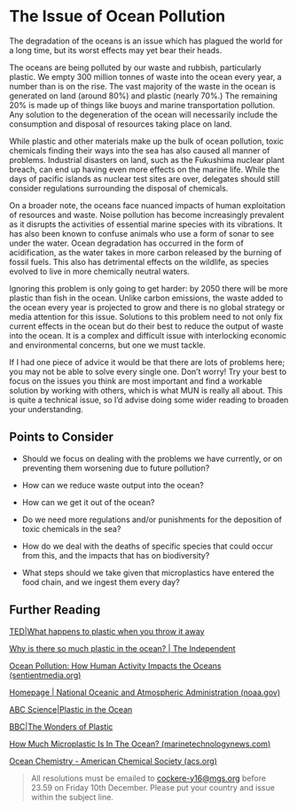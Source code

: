 # The Issue of Ocean Pollution
The degradation of the oceans is an issue which has plagued the world for a long time, but its worst effects may yet bear their heads.

The oceans are being polluted by our waste and rubbish, particularly plastic. We empty 300 million tonnes of waste into the ocean every year, a number than is on the rise. The vast majority of the waste in the ocean is generated on land (around 80%) and plastic (nearly 70%.) The remaining 20% is made up of things like buoys and marine transportation pollution. Any solution to the degeneration of the ocean will necessarily include the consumption and disposal of resources taking place on land.

While plastic and other materials make up the bulk of ocean pollution, toxic chemicals finding their ways into the sea has also caused all manner of problems. Industrial disasters on land, such as the Fukushima nuclear plant breach, can end up having even more effects on the marine life. While the days of pacific islands as nuclear test sites are over, delegates should still consider regulations surrounding the disposal of chemicals.

On a broader note, the oceans face nuanced impacts of human exploitation of resources and waste. Noise pollution has become increasingly prevalent as it disrupts the activities of essential marine species with its vibrations. It has also been known to confuse animals who use a form of sonar to see under the water. Ocean degradation has occurred in the form of acidification, as the water takes in more carbon released by the burning of fossil fuels. This also has detrimental effects on the wildlife, as species evolved to live in more chemically neutral waters.

Ignoring this problem is only going to get harder: by 2050 there will be more plastic than fish in the ocean. Unlike carbon emissions, the waste added to the ocean every year is projected to grow and there is no global strategy or media attention for this issue. Solutions to this problem need to not only fix current effects in the ocean but do their best to reduce the output of waste into the ocean. It is a complex and difficult issue with interlocking economic and environmental concerns, but one we must tackle.

If I had one piece of advice it would be that there are lots of problems here; you may not be able to solve every single one. Don’t worry! Try your best to focus on the issues you think are most important and find a workable solution by working with others, which is what MUN is really all about. This is quite a technical issue, so I’d advise doing some wider reading to broaden your understanding.  

## Points to Consider
- Should we focus on dealing with the problems we have currently, or on preventing them worsening due to future pollution?

- How can we reduce waste output into the ocean?

- How can we get it out of the ocean?

- Do we need more regulations and/or punishments for the deposition of toxic chemicals in the sea?

- How do we deal with the deaths of specific species that could occur from this, and the impacts that has on biodiversity?

- What steps should we take given that microplastics have entered the food chain, and we ingest them every day? 

## Further Reading

[TED|What happens to plastic when you throw it away](https://youtu.be/_6xlNyWPpB8)

[Why is there so much plastic in the ocean? | The Independent](https://www.independent.co.uk/climate-change/infact/ocean-plastic-pollution-sea-why-b1912447.html)

[Ocean Pollution: How Human Activity Impacts the Oceans (sentientmedia.org)](https://sentientmedia.org/ocean-pollution/)

[Homepage | National Oceanic and Atmospheric Administration (noaa.gov)](https://www.noaa.gov/)

[ABC Science|Plastic in the Ocean](https://youtu.be/cwTDvqaqPlM)

[BBC|The Wonders of Plastic](https://youtu.be/EjIUp6A7GRU)

[How Much Microplastic Is In The Ocean? (marinetechnologynews.com)](https://www.marinetechnologynews.com/news/microplastic-ocean-614683)

[Ocean Chemistry - American Chemical Society (acs.org)](https://www.acs.org/content/acs/en/climatescience/oceansicerocks/oceanchemistry.html)

> All resolutions must be emailed to cockere-y16@mgs.org before 23.59 on Friday 10th December. Please put your country and issue within the subject line.
